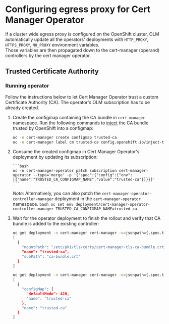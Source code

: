 # Configuring egress proxy for Cert Manager Operator

If a cluster wide egress proxy is configured on the OpenShift cluster, OLM automatically update all the operators' deployments with `HTTP_PROXY`, `HTTPS_PROXY`, `NO_PROXY` environment variables.  
Those variables are then propagated down to the cert-manager (operand) controllers by the cert manager operator.

## Trusted Certificate Authority

### Running operator

Follow the instructions below to let Cert Manager Operator trust a custom Certificate Authority (CA). The operator's OLM subscription has to be already created.

1.  Create the configmap containing the CA bundle in `cert-manager` namespace. Run the following commands to [inject](https://docs.openshift.com/container-platform/4.12/networking/configuring-a-custom-pki.html#certificate-injection-using-operators_configuring-a-custom-pki) the CA bundle trusted by OpenShift into a configmap:

    ```bash
    oc -n cert-manager create configmap trusted-ca
    oc -n cert-manager label cm trusted-ca config.openshift.io/inject-trusted-cabundle=true
    ```

2.  Consume the created configmap in Cert Manager Operator's deployment by updating its subscription:

        ```bash
        oc -n cert-manager-operator patch subscription cert-manager-operator --type='merge' -p '{"spec":{"config":{"env":[{"name":"TRUSTED_CA_CONFIGMAP_NAME","value":"trusted-ca"}]}}}'
        ```

    _Note_: Alternatively, you can also patch the `cert-manager-operator-controller-manager` deployment in the `cert-manager-operator` namespace.
    `bash
    oc set env deployment/cert-manager-operator-controller-manager TRUSTED_CA_CONFIGMAP_NAME=trusted-ca 
    `

3.  Wait for the operator deployment to finish the rollout and verify that CA bundle is added to the existing controller:

    ```bash
    oc get deployment -n cert-manager cert-manager -o=jsonpath={.spec.template.spec.'containers[0].volumeMounts'} | jq
    [
      {
        "mountPath": "/etc/pki/tls/certs/cert-manager-tls-ca-bundle.crt",
        "name": "trusted-ca",
        "subPath": "ca-bundle.crt"
      }
    ]

    oc get deployment -n cert-manager cert-manager -o=jsonpath={.spec.template.spec.volumes} | jq
    [
      {
        "configMap": {
          "defaultMode": 420,
          "name": "trusted-ca"
        },
        "name": "trusted-ca"
      }
    ]
    ```
